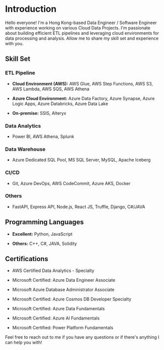 # Introduction

Hello everyone! I'm a Hong Kong-based Data Engineer / Software Engineer with experience working on various Cloud Data Projects. I'm passionate about building efficient ETL pipelines and leveraging cloud environments for data processing and analysis. Allow me to share my skill set and experience with you.

## Skill Set

### ETL Pipeline

- **Cloud Environment (AWS):** AWS Glue, AWS Step Functions, AWS S3, AWS Lambda, AWS SQS, AWS Athena

- **Azure Cloud Environment:** Azure Data Factory, Azure Synapse, Azure Logic Apps, Azure Databricks, Azure Data Lake

- **On-premise:** SSIS, Alteryx

### Data Analytics

- Power BI, AWS Athena, Splunk

### Data Warehouse

- Azure Dedicated SQL Pool, MS SQL Server, MySQL, Apache Iceberg

### CI/CD

- Git, Azure DevOps, AWS CodeCommit, Azure AKS, Docker

### Others

- FastAPI, Express API, Node.js, React JS, Truffle, Django, C#/JAVA

## Programming Languages

- **Excellent:** Python, JavaScript

- **Others:** C++, C#, JAVA, Solidity

## Certifications

- AWS Certified Data Analytics - Specialty

- Microsoft Certified: Azure Data Engineer Associate

- Microsoft Azure Database Administrator Associate

- Microsoft Certified: Azure Cosmos DB Developer Specialty

- Microsoft Certified: Azure Data Fundamentals

- Microsoft Certified: Azure AI Fundamentals

- Microsoft Certified: Power Platform Fundamentals

Feel free to reach out to me if you have any questions or if there's anything I can help you with!
